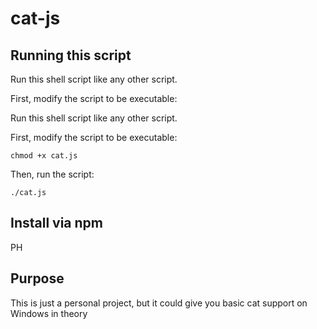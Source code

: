 # cat-js


## Running this script

Run this shell script like any other script.

First, modify the script to be executable: 

Run this shell script like any other script.

First, modify the script to be executable: 

```shell
chmod +x cat.js
```

Then, run the script:

```
./cat.js
```

## Install via npm

PH

## Purpose

This is just a personal project, but it could give you basic cat support on Windows in theory